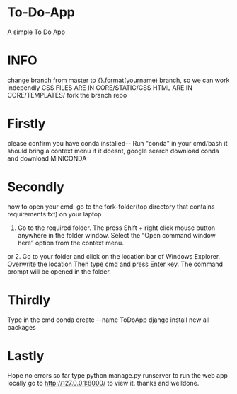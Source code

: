 # To-Do-App
A simple To Do App

# INFO
change branch from master to {}.format(yourname) branch, so we can work independly
CSS FILES ARE IN CORE/STATIC/CSS
HTML ARE IN CORE/TEMPLATES/
fork the branch repo

# Firstly
please confirm you have conda installed-- Run "conda" in your cmd/bash it should bring a context menu
if it doesnt, google search download conda and download MINICONDA

# Secondly
how to open your cmd:
go to the fork-folder(top directory that contains requirements.txt) on your laptop

1. Go to the required folder.
The press Shift + right click mouse button anywhere in the folder window.
Select the “Open command window here” option from the context menu.

or
2. Go to your folder and click on the location bar of Windows Explorer.
Overwrite the location Then type cmd and press Enter key.
The command prompt will be opened in the folder.

# Thirdly
Type in the cmd
conda create --name ToDoApp django
install new all packages

# Lastly
Hope no errors so far
type python manage.py runserver to run the web app locally
go to http://127.0.0.1:8000/ to view it.
thanks and welldone.
